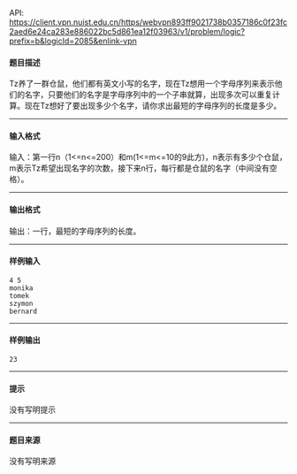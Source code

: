 API: https://client.vpn.nuist.edu.cn/https/webvpn893ff9021738b0357186c0f23fc2aed6e24ca283e886022bc5d861ea12f03963/v1/problem/logic?prefix=b&logicId=2085&enlink-vpn

#### 题目描述

Tz养了一群仓鼠，他们都有英文小写的名字，现在Tz想用一个字母序列来表示他们的名字，只要他们的名字是字母序列中的一个子串就算，出现多次可以重复计算。现在Tz想好了要出现多少个名字，请你求出最短的字母序列的长度是多少。

---

#### 输入格式

输入：第一行n（1<=n<=200）和m(1<=m<=10的9此方)，n表示有多少个仓鼠，m表示Tz希望出现名字的次数，接下来n行，每行都是仓鼠的名字（中间没有空格）。

---

#### 输出格式

输出：一行，最短的字母序列的长度。

---

#### 样例输入
```
4 5
monika
tomek
szymon
bernard
```

---

#### 样例输出
```
23
```

---

#### 提示

没有写明提示

---

#### 题目来源

没有写明来源